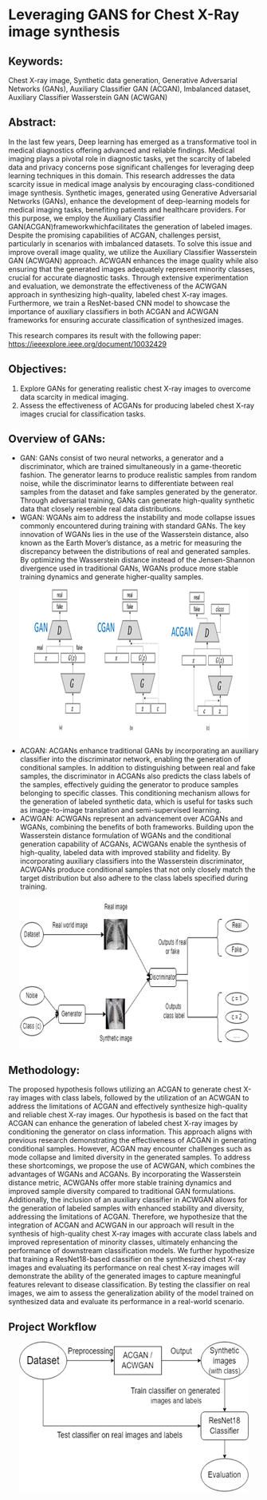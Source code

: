 # Leveraging GANS for Chest X-Ray image synthesis

## Keywords: 
Chest X-ray image, Synthetic data generation, Generative Adversarial Networks (GANs), Auxiliary Classifier GAN (ACGAN), Imbalanced dataset, Auxiliary Classifier Wasserstein GAN (ACWGAN)

## Abstract: 
In the last few years, Deep learning has emerged as a transformative tool in medical diagnostics offering advanced and reliable findings. Medical imaging plays a pivotal role in diagnostic tasks, yet the scarcity of labeled data and privacy concerns pose significant challenges for leveraging deep learning techniques in this domain. This research addresses the data scarcity issue in medical image analysis by encouraging class-conditioned image synthesis. Synthetic images, generated using Generative Adversarial Networks (GANs), enhance the development of deep-learning models for medical imaging tasks, benefiting patients and healthcare providers. For this purpose, we employ the Auxiliary Classifier GAN(ACGAN)frameworkwhichfacilitates the generation of labeled images. Despite the promising capabilities of ACGAN, challenges persist, particularly in scenarios with imbalanced datasets. To solve this issue and improve overall image quality, we utilize the Auxiliary Classifier Wasserstein GAN (ACWGAN) approach. ACWGAN enhances the image quality while also ensuring that the generated images adequately represent minority classes, crucial for accurate diagnostic tasks. Through extensive experimentation and evaluation, we demonstrate the effectiveness of the ACWGAN approach in synthesizing high-quality, labeled chest X-ray images. Furthermore, we train a ResNet-based CNN model to showcase the importance of auxiliary classifiers in both ACGAN and ACWGAN frameworks for ensuring accurate classification of synthesized images. 

This research compares its result with the following paper: https://ieeexplore.ieee.org/document/10032429

## Objectives: 
1. Explore GANs for generating realistic chest X-ray images to overcome data scarcity in medical imaging.
2. Assess the effectiveness of ACGANs for producing labeled chest X-ray images crucial for classification tasks.

## Overview of GANs:
- GAN: 
GANs consist of two neural networks, a generator and a discriminator, which are trained simultaneously in a game-theoretic fashion. The generator learns to produce realistic samples from random noise, while the discriminator learns to differentiate between real samples from the dataset and fake samples generated by the generator. Through adversarial training, GANs can generate high-quality synthetic data that closely resemble real data distributions.
- WGAN: 
WGANs aim to address the instability and mode collapse issues commonly encountered during training with standard GANs. The key innovation of WGANs lies in the use of the Wasserstein distance, also known as the Earth Mover’s distance, as a metric for measuring the discrepancy between the distributions of real and generated samples. By optimizing the Wasserstein distance instead of the Jensen-Shannon divergence used in traditional GANs, WGANs produce more stable training dynamics and generate higher-quality samples.
<p align="center">
  <img width="460" height="300" src="https://github.com/prathamsingh7/chest_xray_image_synthesis/blob/main/images/GAN_comparison.png">
</p>

- ACGAN: 
ACGANs enhance traditional GANs by incorporating an auxiliary classifier into the discriminator network, enabling the generation of conditional samples. In addition to distinguishing between real and fake samples, the discriminator in ACGANs also predicts the class labels of the samples, effectively guiding the generator to produce samples belonging to specific classes. This conditioning mechanism allows for the generation of labeled synthetic data, which is useful for tasks such as image-to-image translation and semi-supervised learning.
- ACWGAN: 
ACWGANs represent an advancement over ACGANs and WGANs, combining the benefits of both frameworks. Building upon the Wasserstein distance formulation of WGANs and the conditional generation capability of ACGANs, ACWGANs enable the synthesis of high-quality, labeled data with improved stability and fidelity. By incorporating auxiliary classifiers into the Wasserstein discriminator, ACWGANs produce conditional samples that not only closely match the target distribution but also adhere to the class labels specified during training.

<p align="center">
  <img width="460" height="300" src="https://github.com/prathamsingh7/chest_xray_image_synthesis/blob/main/images/Working_of_GAN.png">
</p>

## Methodology:
The proposed hypothesis follows utilizing an ACGAN to generate chest X-ray images with class labels, followed by the utilization of an ACWGAN to address the limitations of ACGAN and effectively synthesize high-quality and reliable chest X-ray images. Our hypothesis is based on the fact that ACGAN can enhance the generation of labeled chest X-ray images by conditioning the generator on class information. This approach aligns with previous research demonstrating the effectiveness of ACGAN in generating conditional samples. However, ACGAN may encounter challenges such as mode collapse and limited diversity in the generated samples. To address these shortcomings, we propose the use of ACWGAN, which combines the advantages of WGANs and ACGANs. By incorporating the Wasserstein distance metric, ACWGANs offer more stable training dynamics and improved sample diversity compared to traditional GAN formulations. Additionally, the inclusion of an auxiliary classifier in ACWGAN allows for the generation of labeled samples with enhanced stability and diversity, addressing the limitations of ACGAN. Therefore, we hypothesize that the integration of ACGAN and ACWGAN in our approach will result in the synthesis of high-quality chest X-ray images with accurate class labels and improved representation of minority classes, ultimately enhancing the performance of downstream classification models. We further hypothesize that training a ResNet18-based classifier on the synthesized chest X-ray images and evaluating its performance on real chest X-ray images will demonstrate the ability of the generated images to capture meaningful features relevant to disease classification. By testing the classifier on real images, we aim to assess the generalization ability of the model trained on synthesized data and evaluate its performance in a real-world scenario.

## Project Workflow
<p align="center">
  <img width="460" height="300" src="https://github.com/prathamsingh7/chest_xray_image_synthesis/blob/main/images/Project_workflow.png">
</p>